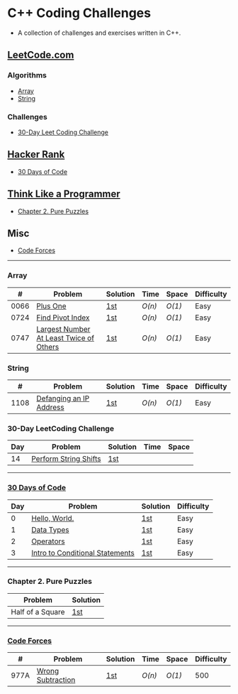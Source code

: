 
# C++ Coding Challenges

* A collection of challenges and exercises written in C++.

## [LeetCode.com](https://leetcode.com/problemset/all/)

### Algorithms

* [Array](https://github.com/mrmanago/coding_challenges#array)
* [String](https://github.com/mrmanago/coding_challenges#string)

### Challenges
* [30-Day Leet Coding Challenge](https://github.com/mrmanago/coding_challenges#30-day-leetcoding-challenge)

## [Hacker Rank](https://www.hackerrank.com/)

* [30 Days of Code](https://github.com/mrmanago/coding_challenges#30-days-of-code)

## [Think Like a Programmer](https://nostarch.com/thinklikeaprogrammer)

* [Chapter 2. Pure Puzzles](https://github.com/mrmanago/coding_challenges#chapter-2-pure-puzzles)


## Misc
* [Code Forces](https://github.com/mrmanago/coding_challenges#Code-Forces)


--- 

### Array
|  #  | Problem         |  Solution       |  Time           |  Space          |  Difficulty   |
|-----|---------------- | --------------- | --------------- | --------------- | ------------- |
0066 | [Plus One](https://leetcode.com/problems/plus-one/) | [1st](./LeetCode/plus_one.cpp) | _O(n)_ | _O(1)_ | Easy |
0724 | [Find Pivot Index](https://leetcode.com/problems/find-pivot-index/) | [1st](./LeetCode/find_pivot_index.cpp) | _O(n)_ | _O(1)_ | Easy |
0747 | [Largest Number At Least Twice of Others](https://leetcode.com/problems/largest_number_at_least_twice_of_others/) | [1st](./LeetCode/largest-number-at-least-twice-of-others.cpp) | _O(n)_ | _O(1)_ | Easy |

### String
|  #  | Problem         |  Solution       |  Time           |  Space          |  Difficulty   |
|-----|---------------- | --------------- | --------------- | --------------- | ------------- |
1108 | [Defanging an IP Address](https://leetcode.com/problems/defanging-an-ip-address/) | [1st](./LeetCode/defanging_an_ip_address.cpp) | _O(n)_ | _O(1)_ | Easy |

### 30-Day LeetCoding Challenge
| Day | Problem         |  Solution       |  Time           |  Space          |
|-----|---------------- | --------------- | --------------- | --------------- |
14 | [Perform String Shifts](https://leetcode.com/explore/challenge/card/30-day-leetcoding-challenge/529/week-2/3299/) | [1st](./LeetCode/perform_string_shifts.cpp) |  |  |

---

### [30 Days of Code](https://www.hackerrank.com/domains/tutorials/30-days-of-code)
| Day | Problem         |  Solution       |  Difficulty   |
|-----|---------------- | --------------- | ------------- |
0 | [Hello, World.](https://www.hackerrank.com/challenges/30-hello-world/problem) | [1st](./HackerRank/30_hello_world.cpp) | Easy |
1 | [Data Types](https://www.hackerrank.com/challenges/30-data-types/problem) | [1st](./HackerRank/30_data_types.cpp) | Easy |
2 | [Operators](https://www.hackerrank.com/challenges/30-operators/problem) | [1st](./HackerRank/30_operators.cpp) | Easy |
3 | [Intro to Conditional Statements](https://www.hackerrank.com/challenges/30-conditional-statements) | [1st](./HackerRank/30_intro_to_conditional_statements) | Easy |

---

### Chapter 2. Pure Puzzles
| Problem         |  Solution       |
|---------------- | --------------- |
Half of a Square | [1st](./ThinkLikeAProgrammer/ch2/half_of_a_square.cpp) |

---

### [Code Forces](https://codeforces.com/)
|  #  | Problem         |  Solution       |  Time           |  Space          |  Difficulty   |
|-----|---------------- | --------------- | --------------- | --------------- | ------------- |
977A | [Wrong Subtraction](https://codeforces.com/problemset/problem/977/A) | [1st](./Misc/wrong_subtraction.cpp) | _O(n)_ | _O(1)_ | 500 |

